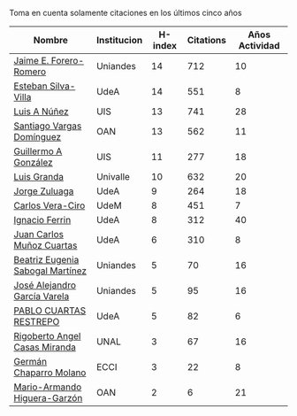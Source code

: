 Toma en cuenta solamente citaciones en los últimos cinco años

Nombre | Institucion | H-index | Citations | Años Actividad | 
------ | ---------- | -------- | ---------- | ----------|
[Jaime E. Forero-Romero](https://scholar.google.com/citations?user=TLTK6WgAAAAJ&hl=en&oi=ao) | Uniandes | 14 | 712 | 10 |
[Esteban Silva-Villa](https://scholar.google.com/citations?user=S8-YLHaAJLMC&hl=en) | UdeA | 14 | 551 | 8 | 
[Luis A Núñez](https://scholar.google.com/citations?user=2Q5_QxkAAAAJ&hl=en) | UIS | 13 | 741 | 28 |
[Santiago Vargas Domínguez](https://scholar.google.com/citations?hl=en&user=9DDaTaAAAAAJ) | OAN | 13 | 562 | 11 |
[Guillermo A González](https://scholar.google.com/citations?user=pvM7yGcAAAAJ&hl=en) | UIS | 11 | 277 | 18 |
[Luis Granda](https://scholar.google.com/citations?user=FGfHWuwAAAAJ&hl=en) | Univalle | 10 | 632 | 20 | 
[Jorge Zuluaga](https://scholar.google.com/citations?user=qpGVqNwAAAAJ&hl=en&oi=ao) | UdeA | 9 | 264 | 18 |
[Carlos Vera-Ciro](https://scholar.google.com/citations?user=Wts84RsAAAAJ&hl=en) | UdeM | 8 | 451 | 7 |
[Ignacio Ferrin](https://scholar.google.com/citations?user=bGBCFskAAAAJ&hl=en) | UdeA | 8 | 312 | 40 |
[Juan Carlos Muñoz Cuartas](https://scholar.google.com/citations?user=tQkmHH8AAAAJ&hl=en) | UdeA | 6 | 310 | 8 |
[Beatriz Eugenia Sabogal Martínez](https://scholar.google.com/citations?user=T-0RjQYAAAAJ&hl=en) | Uniandes | 5 | 70 | 16 |
[José Alejandro García Varela](https://scholar.google.com/citations?user=iA0H5dgAAAAJ&hl=en) | Uniandes | 5 | 95 | 16 |
[PABLO CUARTAS RESTREPO](https://scholar.google.com/citations?user=c4zrU20AAAAJ&hl=en) | UdeA | 5| 82 | 6 |
[Rigoberto Angel Casas Miranda](https://scholar.google.com/citations?user=i9vdtq0AAAAJ&hl=en) | UNAL | 3 | 67 | 16 |
[Germán Chaparro Molano](https://scholar.google.com/citations?user=FHzXPgoAAAAJ&hl=en) | ECCI | 3 | 22 | 8 |
[Mario-Armando Higuera-Garzón](https://scholar.google.com/citations?user=goHAHhMAAAAJ&hl=en) | OAN | 2 | 6 | 21 |

